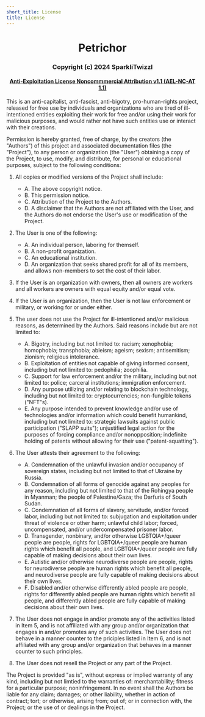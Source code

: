 ```yaml
---
short_title: License
title: License
---
```


<h1 align="center">Petrichor</h1>
<h3 align="center">Copyright (c) 2024 SparkliTwizzl</h3>

<h4 align="center"><a href="https://github.com/SparkliTwizzl/anti-exploitation-license/releases/tag/AEL-1.1">Anti-Exploitation License Noncommmercial Attribution v1.1 (AEL-NC-AT 1.1)</a></h4>

This is an anti-capitalist, anti-fascist, anti-bigotry, pro-human-rights project, released for free use by individuals and organizations who are tired of ill-intentioned entities exploiting their work for free and/or using their work for malicious purposes, and would rather not have such entities use or interact with their creations.


Permission is hereby granted, free of charge, by the creators (the "Authors") of this project and associated documentation files (the "Project"), to any person or organization (the "User") obtaining a copy of the Project, to use, modify, and distribute, for personal or educational purposes, subject to the following conditions:

1. All copies or modified versions of the Project shall include:
	- A. The above copyright notice.
	- B. This permission notice.
	- C. Attribution of the Project to the Authors.
	- D. A disclaimer that the Authors are not affiliated with the User, and the Authors do not endorse the User's use or modification of the Project.

2. The User is one of the following:
	- A. An individual person, laboring for themself.
	- B. A non-profit organization.
	- C. An educational institution.
	- D. An organization that seeks shared profit for all of its members, and allows non-members to set the cost of their labor.

3. If the User is an organization with owners, then all owners are workers and all workers are owners with equal equity and/or equal vote.

4. If the User is an organization, then the User is not law enforcement or military, or working for or under either.

5. The user does not use the Project for ill-intentioned and/or malicious reasons, as determined by the Authors. Said reasons include but are not limited to:
	- A. Bigotry, including but not limited to: racism; xenophobia; homophobia; transphobia; ableism; ageism; sexism; antisemitism; zionism; religious intolerance.
	- B. Exploitation of entities not capable of giving informed consent, including but not limited to: pedophilia; zoophilia.
	- C. Support for law enforcement and/or the military, including but not limited to: police; carceral institutions; immigration enforcement.
	- D. Any purpose utilizing and/or relating to blockchain technology, including but not limited to: cryptocurrencies; non-fungible tokens ("NFT"s).
	- E. Any purpose intended to prevent knowledge and/or use of technologies and/or information which could benefit humankind, including but not limited to: strategic lawsuits against public participation ("SLAPP suits"); unjustified legal action for the purposes of forcing compliance and/or nonopposition; indefinite holding of patents without allowing for their use ("patent-squatting").

6. The User attests their agreement to the following:
	- A. Condemnation of the unlawful invasion and/or occupancy of sovereign states, including but not limited to that of Ukraine by Russia.
	- B. Condemnation of all forms of genocide against any peoples for any reason, including but not limited to that of the Rohingya people in Myanman; the people of Palestine/Gaza; the Darfuris of South Sudan.
	- C. Condemnation of all forms of slavery, servitude, and/or forced labor, including but not limited to: subjugation and exploitation under threat of violence or other harm; unlawful child labor; forced, uncompensated, and/or undercompensated prisoner labor.
	- D. Transgender, nonbinary, and/or otherwise LGBTQIA+/queer people are people, rights for LGBTQIA+/queer people are human rights which benefit all people, and LGBTQIA+/queer people are fully capable of making decisions about their own lives.
	- E. Autistic and/or otherwise neurodiverse people are people, rights for neurodiverse people are human rights which benefit all people, and neurodiverse people are fully capable of making decisions about their own lives.
	- F. Disabled and/or otherwise differently abled people are people, rights for differently abled people are human rights which benefit all people, and differently abled people are fully capable of making decisions about their own lives.

7. The User does not engage in and/or promote any of the activities listed in Item 5, and is not affiliated with any group and/or organization that engages in and/or promotes any of such activities. The User does not behave in a manner counter to the priciples listed in Item 6, and is not affiliated with any group and/or organization that behaves in a manner counter to such principles.

8. The User does not resell the Project or any part of the Project.


The Project is provided "as is", without express or implied warranty of any kind, including but not limtied to the warranties of: merchantability; fitness for a particular purpose; noninfringement. In no event shall the Authors be liable for any claim; damages; or other liability, whether in action of contract; tort; or otherwise, arising from; out of; or in connection with, the Project; or the use of or dealings in the Project.
